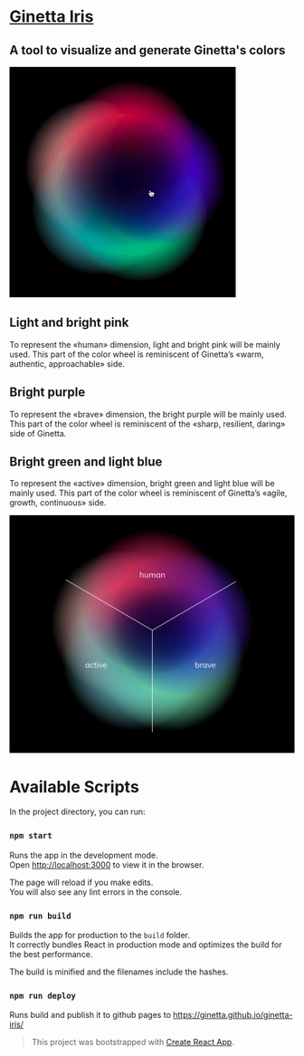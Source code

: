 # [Ginetta Iris](https://ginetta.github.io/ginetta-iris/)

## A tool to visualize and generate Ginetta's colors

![iris](./public/iris-tool.gif)

## Light and bright pink

To represent the «human» dimension, light and bright pink will be mainly used. This part of the color wheel is reminiscent of Ginetta’s «warm, authentic, approachable» side.

## Bright purple

To represent the «brave» dimension, the bright purple will be mainly used. This part of the color wheel is reminiscent of the «sharp, resilient, daring» side of Ginetta.

## Bright green and light blue

To represent the «active» dimension, bright green and light blue will be mainly used. This part of the color wheel is reminiscent of Ginetta’s «agile, growth, continuous» side.

<img src="public/iris.png" alt="Iris appears with an overlay showing the sections for 'human', 'brave' and 'active'" height="420" />

# Available Scripts

In the project directory, you can run:

### `npm start`

Runs the app in the development mode.<br>
Open <http://localhost:3000> to view it in the browser.

The page will reload if you make edits.<br>
You will also see any lint errors in the console.

### `npm run build`

Builds the app for production to the `build` folder.<br>
It correctly bundles React in production mode and optimizes the build for the best performance.

The build is minified and the filenames include the hashes.<br>

### `npm run deploy`

Runs build and publish it to github pages to <https://ginetta.github.io/ginetta-iris/>

> This project was bootstrapped with [Create React App](https://github.com/facebook/create-react-app).
